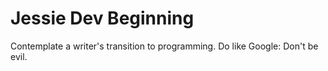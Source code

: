 # Jessie Dev Beginning

Contemplate a writer's transition to programming. Do like Google: Don't be evil.

